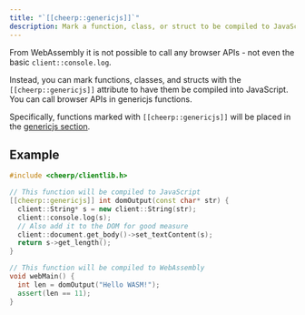 ```yaml
---
title: "`[[cheerp::genericjs]]`"
description: Mark a function, class, or struct to be compiled to JavaScript
---
```


From WebAssembly it is not possible to call any browser APIs - not even the basic `client::console.log`.

Instead, you can mark functions, classes, and structs with the `[[cheerp::genericjs]]` attribute to have them be compiled into JavaScript. You can call browser APIs in genericjs functions.

Specifically, functions marked with `[[cheerp::genericjs]]` will be placed in the [genericjs section](/cheerp/reference/sections/genericjs).

## Example

```cpp
#include <cheerp/clientlib.h>

// This function will be compiled to JavaScript
[[cheerp::genericjs]] int domOutput(const char* str) {
  client::String* s = new client::String(str);
  client::console.log(s);
  // Also add it to the DOM for good measure
  client::document.get_body()->set_textContent(s);
  return s->get_length();
}

// This function will be compiled to WebAssembly
void webMain() {
  int len = domOutput("Hello WASM!");
  assert(len == 11);
}
```
